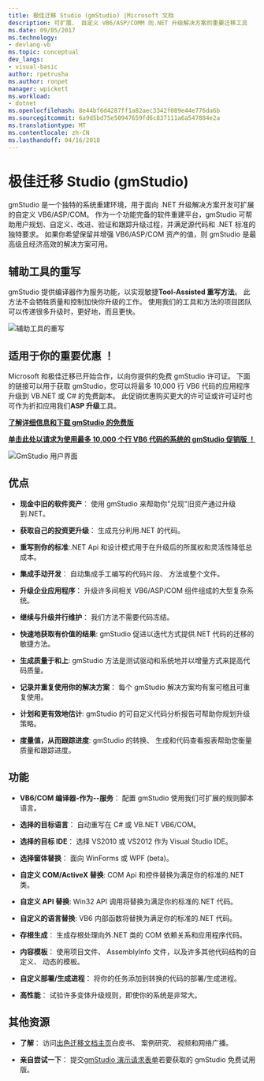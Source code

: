 ```yaml
---
title: 极佳迁移 Studio (gmStudio) |Microsoft 文档
description: 可扩展、 自定义 VB6/ASP/COMM 向.NET 升级解决方案的重要迁移工具
ms.date: 09/05/2017
ms.technology:
- devlang-vb
ms.topic: conceptual
dev_langs:
- visual-basic
author: rpetrusha
ms.author: ronpet
manager: wpickett
ms.workload:
- dotnet
ms.openlocfilehash: 8e44bf6d4287ff1a82aec3342f089e44e776da6b
ms.sourcegitcommit: 6a9d5bd75e50947659fd6c837111a6a547884e2a
ms.translationtype: MT
ms.contentlocale: zh-CN
ms.lasthandoff: 04/16/2018
---
```

# <a name="great-migrations-studio-gmstudio"></a>极佳迁移 Studio (gmStudio)

gmStudio 是一个独特的系统重建环境，用于面向 .NET 升级解决方案开发可扩展的自定义 VB6/ASP/COM。 作为一个功能完备的软件重建平台，gmStudio 可帮助用户规划、自定义、改进、验证和跟踪升级过程，并满足源代码和 .NET 标准的独特要求。  如果你希望保留并增强 VB6/ASP/COM 资产的值，则 gmStudio 是最高级且经济高效的解决方案可用。 

## <a name="the-tool-assisted-rewrite"></a>辅助工具的重写

gmStudio 提供编译器作为服务功能，以实现敏捷**Tool-Assisted 重写方法**。 此方法不会牺牲质量和控制加快你升级的工作。 使用我们的工具和方法的项目团队可以传递很多升级时，更好地，而且更快。

![辅助工具的重写](./media/tool-assisted-rewrite.png) 

## <a name="important-offer-for-you"></a>适用于你的重要优惠 ！

Microsoft 和极佳迁移已开始合作，以向你提供的免费 gmStudio 许可证。 下面的链接可以用于获取 gmStudio，您可以将最多 10,000 行 VB6 代码的应用程序升级到 VB.NET 或 C# 的免费副本。 此促销优惠购买更大的许可证或许可证时也可作为折扣应用我们**ASP 升级**工具。

[**了解详细信息和下载 gmStudio 的免费版**](http://www.greatmigrations.com/resources/gmstudio-promotion.aspx)

[**单击此处以请求为使用最多 10,000 个行 VB6 代码的系统的 gmStudio 促销版 ！**](http://www.greatmigrations.com/resources/gmstudio-promotion.aspx)

![GmStudio 用户界面](./media/gmstudio-ui.png) 

## <a name="benefits"></a>优点

- **现金中旧的软件资产**： 使用 gmStudio 来帮助你"兑现"旧资产通过升级到.NET。

- **获取自己的投资更升级**： 生成充分利用.NET 的代码。

- **重写到你的标准**:.NET Api 和设计模式用于在升级后的所属权和灵活性降低总成本。  

- **集成手动开发**： 自动集成手工编写的代码片段、 方法或整个文件。 

- **升级企业应用程序**： 升级许多间相关 VB6/ASP/COM 组件组成的大型复杂系统。

- **继续与升级并行维护**： 我们方法不需要代码冻结。  

- **快速地获取有价值的结果**: gmStudio 促进以迭代方式提供.NET 代码的迁移的敏捷方法。
 
- **生成质量于和上**: gmStudio 方法是测试驱动和系统地并以增量方式来提高代码质量。

- **记录并重复使用你的解决方案**： 每个 gmStudio 解决方案均有案可稽且可重复使用。

- **计划和更有效地估计**: gmStudio 的可自定义代码分析报告可帮助你规划升级策略。

- **度量值，从而跟踪进度**: gmStudio 的转换、 生成和代码查看报表帮助您衡量质量和跟踪进度。

## <a name="features"></a>功能

- **VB6/COM 编译器-作为--服务**： 配置 gmStudio 使用我们可扩展的规则脚本语言。

- **选择的目标语言**： 自动重写在 C# 或 VB.NET VB6/COM。

- **选择的目标 IDE**： 选择 VS2010 或 VS2012 作为 Visual Studio IDE。

- **选择窗体替换**： 面向 WinForms 或 WPF (beta)。

- **自定义 COM/ActiveX 替换**: COM Api 和控件替换为满足你的标准的.NET 类。

- **自定义 API 替换**: Win32 API 调用将替换为满足你的标准的.NET 代码。

- **自定义的语言替换**: VB6 内部函数将替换为满足你的标准的.NET 代码。

- **存根生成**： 生成存根处理向外.NET 类的 COM 依赖关系和应用程序代码。

- **内容模板**： 使用项目文件、 AssemblyInfo 文件，以及许多其他代码结构的自定义、 动态的模板。

- **自定义部署/生成进程**： 将你的任务添加到转换的代码的部署/生成进程。

- **高性能**： 试验许多变体升级规则，即使你的系统是非常大。

## <a name="additional-resources"></a>其他资源

- **了解**： 访问[出色迁移文档主页](https://www.greatmigrations.com/resources/documentation.aspx)白皮书、 案例研究、 视频和网络广播。

- **亲自尝试一下**： 提交[gmStudio 演示请求表单](http://www.greatmigrations.com/resources/gmstudio-promotion.aspx)若要获取的 gmStudio 免费试用版。
  
